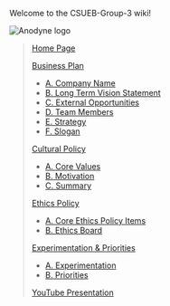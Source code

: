 Welcome to the CSUEB-Group-3 wiki!

![Anodyne logo](https://imgur.com/EzFGT6Y.jpg)

> [Home Page](https://github.com/SerendipityDancer/CSUEB-Group-3/wiki)
>
>[Business Plan](https://github.com/SerendipityDancer/CSUEB-Group-3/wiki/Business-Plan)
>* [A. Company Name](https://github.com/SerendipityDancer/CSUEB-Group-3/wiki/Business-Plan#anodyne)
>* [B. Long Term Vision Statement](https://github.com/SerendipityDancer/CSUEB-Group-3/wiki/Business-Plan#long-term-vision-statement)
>* [C. External Opportunities](https://github.com/SerendipityDancer/CSUEB-Group-3/wiki/Business-Plan#external-opportunities)
>* [D. Team Members](https://github.com/SerendipityDancer/CSUEB-Group-3/wiki/Business-Plan#team-members)
>* [E. Strategy](https://github.com/SerendipityDancer/CSUEB-Group-3/wiki/Business-Plan#strategy)
>* [F. Slogan](https://github.com/SerendipityDancer/CSUEB-Group-3/wiki/Business-Plan#slogan)
>
>[Cultural Policy](https://github.com/SerendipityDancer/CSUEB-Group-3/wiki/Cultural-Policy)
>* [A. Core Values](https://github.com/SerendipityDancer/CSUEB-Group-3/wiki/Cultural-Policy#core-values)
>* [B. Motivation](https://github.com/SerendipityDancer/CSUEB-Group-3/wiki/Cultural-Policy#motivation)
>* [C. Summary](https://github.com/SerendipityDancer/CSUEB-Group-3/wiki/Cultural-Policy#summary)
>
>[Ethics Policy](https://github.com/SerendipityDancer/CSUEB-Group-3/wiki/Ethics-Policy)
>* [A. Core Ethics Policy Items](https://github.com/SerendipityDancer/CSUEB-Group-3/wiki/Ethics-Policy#core-ethics-policy-items)
>* [B. Ethics Board](https://github.com/SerendipityDancer/CSUEB-Group-3/wiki/Ethics-Policy#ethics-board)
>
>[Experimentation & Priorities](https://github.com/SerendipityDancer/CSUEB-Group-3/wiki/Experimentation-&-Priorities)
>* [A. Experimentation](https://github.com/SerendipityDancer/CSUEB-Group-3/wiki/Experimentation-&-Priorities#experimentation)
>* [B. Priorities](https://github.com/SerendipityDancer/CSUEB-Group-3/wiki/Experimentation-&-Priorities#priorities)
>
>[YouTube Presentation](https://www.youtube.com/)
